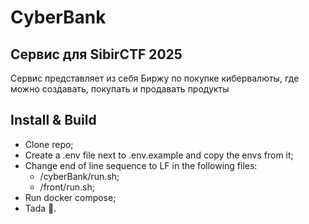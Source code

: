 # CyberBank 
## Сервис для SibirCTF 2025
Сервис представляет из себя Биржу по покупке кибервалюты, где можно создавать, покупать и продавать продукты
## Install & Build
+ Clone repo;
+ Create a .env file next to .env.example and copy the envs from it;
+ Change end of line sequence to LF in the following files:
  + /cyberBank/run.sh;
  + /front/run.sh;
+ Run docker compose;
+ Tada :tada:.